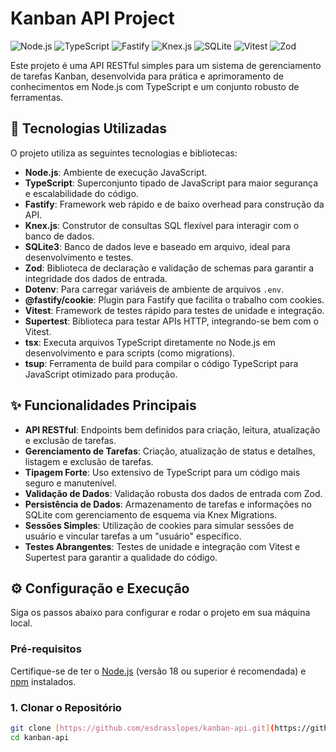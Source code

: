 # Kanban API Project

![Node.js](https://img.shields.io/badge/Node.js-339933?style=for-the-badge&logo=nodedotjs&logoColor=white)
![TypeScript](https://img.shields.io/badge/TypeScript-007ACC?style=for-the-badge&logo=typescript&logoColor=white)
![Fastify](https://img.shields.io/badge/Fastify-000000?style=for-the-badge&logo=fastify&logoColor=white)
![Knex.js](https://img.shields.io/badge/Knex.js-E18F12?style=for-the-badge&logo=knexdotjs&logoColor=white)
![SQLite](https://img.shields.io/badge/SQLite-003B57?style=for-the-badge&logo=sqlite&logoColor=white)
![Vitest](https://img.shields.io/badge/Vitest-6E941C?style=for-the-badge&logo=vitest&logoColor=white)
![Zod](https://img.shields.io/badge/Zod-3E67B1?style=for-the-badge&logo=zod&logoColor=white)

Este projeto é uma API RESTful simples para um sistema de gerenciamento de tarefas Kanban, desenvolvida para prática e aprimoramento de conhecimentos em Node.js com TypeScript e um conjunto robusto de ferramentas.

## 🚀 Tecnologias Utilizadas

O projeto utiliza as seguintes tecnologias e bibliotecas:

- **Node.js**: Ambiente de execução JavaScript.
- **TypeScript**: Superconjunto tipado de JavaScript para maior segurança e escalabilidade do código.
- **Fastify**: Framework web rápido e de baixo overhead para construção da API.
- **Knex.js**: Construtor de consultas SQL flexível para interagir com o banco de dados.
- **SQLite3**: Banco de dados leve e baseado em arquivo, ideal para desenvolvimento e testes.
- **Zod**: Biblioteca de declaração e validação de schemas para garantir a integridade dos dados de entrada.
- **Dotenv**: Para carregar variáveis de ambiente de arquivos `.env`.
- **@fastify/cookie**: Plugin para Fastify que facilita o trabalho com cookies.
- **Vitest**: Framework de testes rápido para testes de unidade e integração.
- **Supertest**: Biblioteca para testar APIs HTTP, integrando-se bem com o Vitest.
- **tsx**: Executa arquivos TypeScript diretamente no Node.js em desenvolvimento e para scripts (como migrations).
- **tsup**: Ferramenta de build para compilar o código TypeScript para JavaScript otimizado para produção.

## ✨ Funcionalidades Principais

- **API RESTful**: Endpoints bem definidos para criação, leitura, atualização e exclusão de tarefas.
- **Gerenciamento de Tarefas**: Criação, atualização de status e detalhes, listagem e exclusão de tarefas.
- **Tipagem Forte**: Uso extensivo de TypeScript para um código mais seguro e manutenível.
- **Validação de Dados**: Validação robusta dos dados de entrada com Zod.
- **Persistência de Dados**: Armazenamento de tarefas e informações no SQLite com gerenciamento de esquema via Knex Migrations.
- **Sessões Simples**: Utilização de cookies para simular sessões de usuário e vincular tarefas a um "usuário" específico.
- **Testes Abrangentes**: Testes de unidade e integração com Vitest e Supertest para garantir a qualidade do código.

## ⚙️ Configuração e Execução

Siga os passos abaixo para configurar e rodar o projeto em sua máquina local.

### Pré-requisitos

Certifique-se de ter o [Node.js](https://nodejs.org/en/) (versão 18 ou superior é recomendada) e [npm](https://www.npmjs.com/) instalados.

### 1. Clonar o Repositório

```bash
git clone [https://github.com/esdrasslopes/kanban-api.git](https://github.com/esdrasslopes/kanban-api.git) # Substitua pelo URL do seu repositório
cd kanban-api
```
